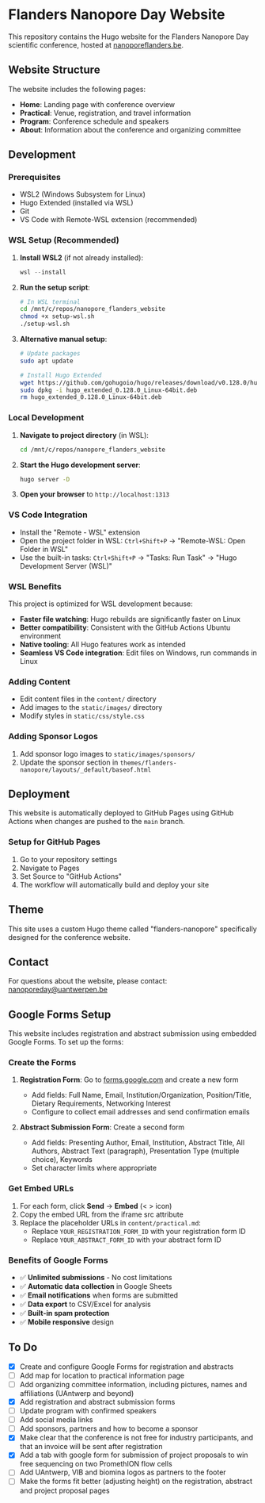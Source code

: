 # Flanders Nanopore Day Website

This repository contains the Hugo website for the Flanders Nanopore Day scientific conference, hosted at [nanoporeflanders.be](https://nanoporeflanders.be).

## Website Structure

The website includes the following pages:

- **Home**: Landing page with conference overview
- **Practical**: Venue, registration, and travel information
- **Program**: Conference schedule and speakers
- **About**: Information about the conference and organizing committee

## Development

### Prerequisites

- WSL2 (Windows Subsystem for Linux)
- Hugo Extended (installed via WSL)
- Git
- VS Code with Remote-WSL extension (recommended)

### WSL Setup (Recommended)

1. **Install WSL2** (if not already installed):

   ```powershell
   wsl --install
   ```

2. **Run the setup script**:

   ```bash
   # In WSL terminal
   cd /mnt/c/repos/nanopore_flanders_website
   chmod +x setup-wsl.sh
   ./setup-wsl.sh
   ```

3. **Alternative manual setup**:

   ```bash
   # Update packages
   sudo apt update
   
   # Install Hugo Extended
   wget https://github.com/gohugoio/hugo/releases/download/v0.128.0/hugo_extended_0.128.0_Linux-64bit.deb
   sudo dpkg -i hugo_extended_0.128.0_Linux-64bit.deb
   rm hugo_extended_0.128.0_Linux-64bit.deb
   ```

### Local Development

1. **Navigate to project directory** (in WSL):

   ```bash
   cd /mnt/c/repos/nanopore_flanders_website
   ```

2. **Start the Hugo development server**:

   ```bash
   hugo server -D
   ```

3. **Open your browser** to `http://localhost:1313`

### VS Code Integration

- Install the "Remote - WSL" extension
- Open the project folder in WSL: `Ctrl+Shift+P` → "Remote-WSL: Open Folder in WSL"
- Use the built-in tasks: `Ctrl+Shift+P` → "Tasks: Run Task" → "Hugo Development Server (WSL)"

### WSL Benefits

This project is optimized for WSL development because:

- **Faster file watching**: Hugo rebuilds are significantly faster on Linux
- **Better compatibility**: Consistent with the GitHub Actions Ubuntu environment
- **Native tooling**: All Hugo features work as intended
- **Seamless VS Code integration**: Edit files on Windows, run commands in Linux

### Adding Content

- Edit content files in the `content/` directory
- Add images to the `static/images/` directory
- Modify styles in `static/css/style.css`

### Adding Sponsor Logos

1. Add sponsor logo images to `static/images/sponsors/`
2. Update the sponsor section in `themes/flanders-nanopore/layouts/_default/baseof.html`

## Deployment

This website is automatically deployed to GitHub Pages using GitHub Actions when changes are pushed to the `main` branch.

### Setup for GitHub Pages

1. Go to your repository settings
2. Navigate to Pages
3. Set Source to "GitHub Actions"
4. The workflow will automatically build and deploy your site

## Theme

This site uses a custom Hugo theme called "flanders-nanopore" specifically designed for the conference website.

## Contact

For questions about the website, please contact: [nanoporeday@uantwerpen.be](mailto:nanoporeday@uantwerpen.be)

## Google Forms Setup

This website includes registration and abstract submission using embedded Google Forms. To set up the forms:

### Create the Forms

1. **Registration Form**: Go to [forms.google.com](https://forms.google.com) and create a new form
   - Add fields: Full Name, Email, Institution/Organization, Position/Title, Dietary Requirements, Networking Interest
   - Configure to collect email addresses and send confirmation emails

2. **Abstract Submission Form**: Create a second form  
   - Add fields: Presenting Author, Email, Institution, Abstract Title, All Authors, Abstract Text (paragraph), Presentation Type (multiple choice), Keywords
   - Set character limits where appropriate

### Get Embed URLs

1. For each form, click **Send** → **Embed** (< > icon)
2. Copy the embed URL from the iframe src attribute
3. Replace the placeholder URLs in `content/practical.md`:
   - Replace `YOUR_REGISTRATION_FORM_ID` with your registration form ID
   - Replace `YOUR_ABSTRACT_FORM_ID` with your abstract form ID

### Benefits of Google Forms

- ✅ **Unlimited submissions** - No cost limitations
- ✅ **Automatic data collection** in Google Sheets
- ✅ **Email notifications** when forms are submitted
- ✅ **Data export** to CSV/Excel for analysis
- ✅ **Built-in spam protection**
- ✅ **Mobile responsive** design

## To Do

- [x] Create and configure Google Forms for registration and abstracts
- [ ] Add map for location to practical information page
- [ ] Add organizing committee information, including pictures, names and affiliations (UAntwerp and beyond)
- [x] Add registration and abstract submission forms
- [ ] Update program with confirmed speakers
- [ ] Add social media links
- [ ] Add sponsors, partners and how to become a sponsor
- [x] Make clear that the conference is not free for industry participants, and that an invoice will be sent after registration
- [x] Add a tab with google form for submission of project proposals to win free sequencing on two PromethION flow cells
- [ ] Add UAntwerp, VIB and biomina logos as partners to the footer
- [ ] Make the forms fit better (adjusting height) on the registration, abstract and project proposal pages